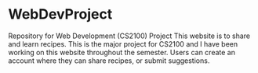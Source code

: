 # WebDevProject
Repository for Web Development (CS2100) Project
This website is to share and learn recipes. This is the major project for CS2100 and I have been working on this website throughout the semester.
Users can create an account where they can share recipes, or submit suggestions.

